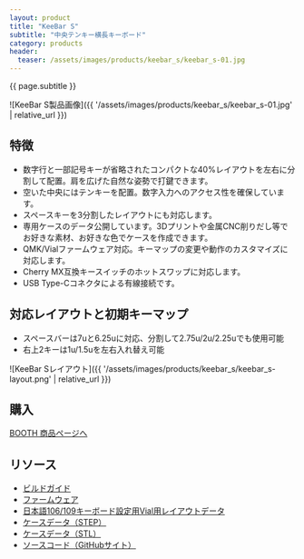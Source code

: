 ```yaml
---
layout: product
title: "KeeBar S"
subtitle: "中央テンキー横長キーボード"
category: products
header:
  teaser: /assets/images/products/keebar_s/keebar_s-01.jpg
---
```

{{ page.subtitle }}

![KeeBar S製品画像]({{ '/assets/images/products/keebar_s/keebar_s-01.jpg' | relative_url }})

## 特徴

- 数字行と一部記号キーが省略されたコンパクトな40%レイアウトを左右に分割して配置。肩を広げた自然な姿勢で打鍵できます。
- 空いた中央にはテンキーを配置。数字入力へのアクセス性を確保しています。
- スペースキーを3分割したレイアウトにも対応します。
- 専用ケースのデータ公開しています。3Dプリントや金属CNC削りだし等でお好きな素材、お好きな色でケースを作成できます。
- QMK/Vialファームウェア対応。キーマップの変更や動作のカスタマイズに対応します。
- Cherry MX互換キースイッチのホットスワップに対応します。
- USB Type-Cコネクタによる有線接続です。

## 対応レイアウトと初期キーマップ

- スペースバーは7uと6.25uに対応、分割して2.75u/2u/2.25uでも使用可能
- 右上2キーは1u/1.5uを左右入れ替え可能

![KeeBar Sレイアウト]({{ '/assets/images/products/keebar_s/keebar_s-layout.png' | relative_url }})

## 購入

<a href="https://ymkn.booth.pm/items/5441767" class="btn btn--primary">BOOTH 商品ページへ</a>

## リソース

- [ビルドガイド](https://github.com/ymkn/KeeBar/blob/main/doc/buildguide_s.md)
- [ファームウェア](https://github.com/ymkn/KeeBar/releases/download/v1.1/ymkn_keebar_vial.uf2)
- [日本語106/109キーボード設定用Vial用レイアウトデータ](https://github.com/ymkn/KeeBar/releases/download/v1.1/default_layout_jp.vil)
- [ケースデータ（STEP）](https://github.com/ymkn/KeeBar/releases/download/v1.1/KeeBar1.1-Case.step)
- [ケースデータ（STL）](https://github.com/ymkn/KeeBar/releases/download/v1.1/KeeBar1.1-Case.stl)
- [ソースコード（GitHubサイト）](https://github.com/ymkn/KeeBar/)
